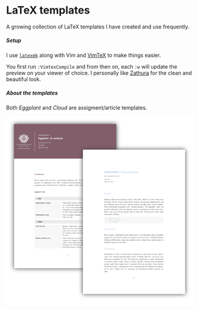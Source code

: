 # LaTeX templates

A growing collection of LaTeX templates I have created and use frequently. 

##### Setup
I use [`latexmk`](https://www.ctan.org/pkg/latexmk/) along with Vim and [VimTeX](https://github.com/lervag/vimtex) to make things easier.

You first run `:VimtexCompile` and from then on, each `:w` will update the preview on your viewer of choice. I  personally like [Zathura](https://pwmt.org/projects/zathura/) for the clean and beautiful look.
  
##### About the templates

Both *Eggplant* and *Cloud* are assigment/article templates.

![](https://github.com/arguellesm/latex-templates/blob/main/pic.png)
